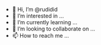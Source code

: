 - 👋 Hi, I’m @rudidid
- 👀 I’m interested in ...
- 🌱 I’m currently learning ...
- 💞️ I’m looking to collaborate on ...
- 📫 How to reach me ...

<!---
rudidid/rudidid is a ✨ special ✨ repository because its `README.md` (this file) appears on your GitHub profile.
You can click the Preview link to take a look at your changes.
--->
